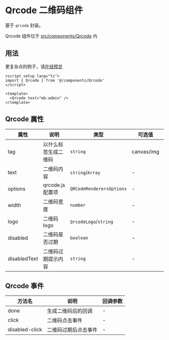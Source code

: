 # Qrcode 二维码组件

基于 `qrcode` 封装。

Qrcode 组件位于 [src/components/Qrcode](https://github.com/syh-micro-build/mb-admin/tree/main/src/components/Qrcode) 内

## 用法

更复杂点的例子，请[在线预览](https://admin.mbuild.top/#/components/qrcode)

```vue
<script setup lang="ts">
import { Qrcode } from '@/components/Qrcode'
</script>

<template>
  <Qrcode text="mb-admin" />
</template>

```

## Qrcode 属性

| 属性 | 说明 | 类型 | 可选值 | 默认值 |
| ---- | ---- | ---- | ---- | ---- |
| tag | 以什么标签生成二维码 | `string` | canvas/img | canvas |
| text | 二维码内容 | `string`/`Array` | - | - |
| options | qrcode.js 配置项 | `QRCodeRenderersOptions` | - | {} |
| width | 二维码宽度 | `number` | - | 200 |
| logo | 二维码 logo | `QrcodeLogo`/`string` | - | - |
| disabled | 二维码是否过期 | `boolean` | - | false |
| disabledText | 二维码过期提示内容 | `string` | - | - |

## Qrcode 事件

| 方法名 | 说明 | 回调参数 |
| ---- | ---- | ---- |
| done | 生成二维码后的回调 | - |
| click | 二维码点击事件 | - |
| disabled-click | 二维码过期后点击事件 | - |
